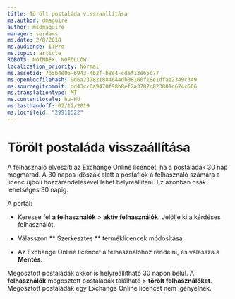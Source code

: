 ```yaml
---
title: Törölt postaláda visszaállítása
ms.author: dmaguire
author: msdmaguire
manager: serdars
ms.date: 2/8/2018
ms.audience: ITPro
ms.topic: article
ROBOTS: NOINDEX, NOFOLLOW
localization_priority: Normal
ms.assetid: 7b5b4e06-6943-4b2f-b8e4-cdaf13e65c77
ms.openlocfilehash: 9d6a232821884644db08160f18e1dfae2349c349
ms.sourcegitcommit: dd43cc0a9470f98b8ef2a3787c823801d674c666
ms.translationtype: MT
ms.contentlocale: hu-HU
ms.lasthandoff: 02/12/2019
ms.locfileid: "29911522"
---
```

# <a name="restore-a-deleted-mailbox"></a>Törölt postaláda visszaállítása

A felhasználó elveszíti az Exchange Online licencet, ha a postaládák 30 nap megmarad. A 30 napos időszak alatt a postafiók a felhasználó számára a licenc újbóli hozzárendelésével lehet helyreállítani. Ez azonban csak lehetséges 30 napig.
  
A portál:
  
- Keresse fel **a felhasználók** \> **aktív felhasználók**. Jelölje ki a kérdéses felhasználót.
    
- Válasszon ** Szerkesztés ** terméklicencek módosítása. 
    
- Az Exchange Online licencet a felhasználóhoz rendelni, és válassza a **Mentés**.
    
Megosztott postaládák akkor is helyreállítható 30 napon belül. A **felhasználók** megosztott postaládák található \> **törölt felhasználókat**. Megosztott postaládák egy Exchange Online licencet nem igényelnek.
  

